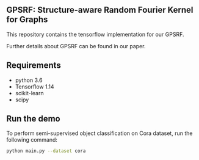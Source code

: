 ## GPSRF: Structure-aware Random Fourier Kernel for Graphs

This repository contains the tensorflow implementation for our GPSRF.

Further details about GPSRF can be found in our paper.

## Requirements
* python 3.6
* Tensorflow 1.14
* scikit-learn
* scipy

## Run the demo

To perform semi-supervised object classification on Cora dataset, run the following command:

```bash
python main.py --dataset cora
```